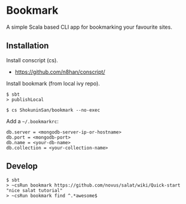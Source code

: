 # Bookmark

A simple Scala based CLI app for bookmarking your favourite sites.

## Installation

Install conscript (cs).

* https://github.com/n8han/conscript/

Install bookmark (from local ivy repo).

    $ sbt
    > publishLocal

    $ cs ShokuninSan/bookmark --no-exec

Add a `~/.bookmarkrc`:

    db.server = <mongodb-server-ip-or-hostname>
    db.port = <mongodb-port>
    db.name = <your-db-name>
    db.collection = <your-collection-name>

## Develop

    $ sbt
    > ~csRun bookmark https://github.com/novus/salat/wiki/Quick-start "nice salat tutorial"
    > ~csRun bookmark find ^.*awesome$